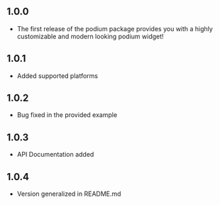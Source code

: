 ## 1.0.0

* The first release of the podium package provides you with a highly customizable and modern looking podium widget!

## 1.0.1

* Added supported platforms

## 1.0.2

* Bug fixed in the provided example

## 1.0.3

* API Documentation added

## 1.0.4

* Version generalized in README.md